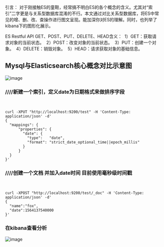 引言：
对于刚接触ES的童鞋，经常搞不明白ES的各个概念的含义。尤其对“索引”二字更是与关系型数据库混淆的不行。本文通过对比关系型数据库，将ES中常见的增、删、改、查操作进行图文呈现。能加深你对ES的理解。同时，也列举了kibana下的图形化展示。

ES Restful API GET、POST、PUT、DELETE、HEAD含义： 
1）GET：获取请求对象的当前状态。 
2）POST：改变对象的当前状态。 
3）PUT：创建一个对象。 
4）DELETE：销毁对象。 
5）HEAD：请求获取对象的基础信息。

## Mysql与Elasticsearch核心概念对比示意图

![image](https://img-blog.csdnimg.cn/20190730100818355.png?x-oss-process=image/watermark,type_ZmFuZ3poZW5naGVpdGk,shadow_10,text_aHR0cHM6Ly9ibG9nLmNzZG4ubmV0L3FxXzM1MzQ5MTE0,size_16,color_FFFFFF,t_70)

### ////新建一个索引，定义date为日期格式来做排序字段
 
```
curl -XPUT "http://localhost:9200/test" -H 'Content-Type: application/json' -d'
{
  "mappings": {
      "properties": {
        "date": {
          "type":   "date",
          "format": "strict_date_optional_time||epoch_millis"
        }
      }
  }
}'
```

### ////创建一个文档 并加入date时间 目前使用毫秒级时间戳
 
```
curl -XPOST "http://localhost:9200/test/_doc" -H 'Content-Type: application/json' -d'
{
  "name":"fox",
  "date":1564137540000
}'
```

### 在kibana查看分析
![image](https://img-blog.csdnimg.cn/20190730102745977.png?x-oss-process=image/watermark,type_ZmFuZ3poZW5naGVpdGk,shadow_10,text_aHR0cHM6Ly9ibG9nLmNzZG4ubmV0L3FxXzM1MzQ5MTE0,size_16,color_FFFFFF,t_70)
